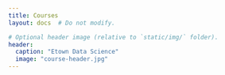 ```yaml
---
title: Courses
layout: docs  # Do not modify.

# Optional header image (relative to `static/img/` folder).
header:
  caption: "Etown Data Science"
  image: "course-header.jpg"
---
```

